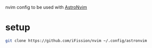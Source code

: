 nvim config to be used with [AstroNvim](https://github.com/AstroNvim/AstroNvim)

# setup
```sh
git clone https://github.com/iFission/nvim ~/.config/astronvim
```
